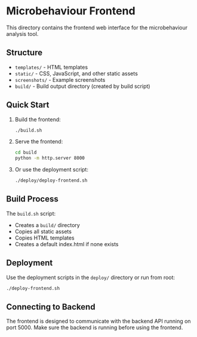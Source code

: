 # Microbehaviour Frontend

This directory contains the frontend web interface for the microbehaviour analysis tool.

## Structure

- `templates/` - HTML templates
- `static/` - CSS, JavaScript, and other static assets
- `screenshots/` - Example screenshots
- `build/` - Build output directory (created by build script)

## Quick Start

1. Build the frontend:
   ```bash
   ./build.sh
   ```

2. Serve the frontend:
   ```bash
   cd build
   python -m http.server 8000
   ```

3. Or use the deployment script:
   ```bash
   ./deploy/deploy-frontend.sh
   ```

## Build Process

The `build.sh` script:
- Creates a `build/` directory
- Copies all static assets
- Copies HTML templates
- Creates a default index.html if none exists

## Deployment

Use the deployment scripts in the `deploy/` directory or run from root:
```bash
./deploy-frontend.sh
```

## Connecting to Backend

The frontend is designed to communicate with the backend API running on port 5000. Make sure the backend is running before using the frontend.




